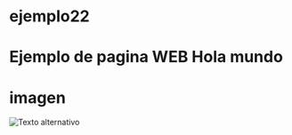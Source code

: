 # ejemplo22

# Ejemplo de pagina  WEB Hola mundo

# imagen 
![Texto alternativo](/ruta/a/la/imagen.jpg)
